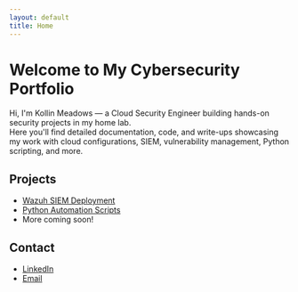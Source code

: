 ```yaml
---
layout: default
title: Home
---
```


# Welcome to My Cybersecurity Portfolio

Hi, I'm Kollin Meadows — a Cloud Security Engineer building hands-on security projects in my home lab.  
Here you'll find detailed documentation, code, and write-ups showcasing my work with cloud configurations, SIEM, vulnerability management, Python scripting, and more.

## Projects  
- [Wazuh SIEM Deployment](projects/wazuh-siem.md)  
- [Python Automation Scripts](projects/python-scripts.md)  
- More coming soon!  

## Contact  
- [LinkedIn](https://www.linkedin.com/in/kollin-meadows/)  
- [Email](kollin.meadows09@gmail.com)  
